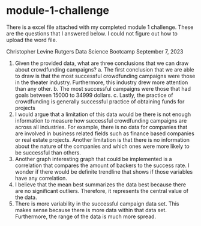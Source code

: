 # module-1-challenge
There is a excel file attached with my completed module 1 challenge.
These are the questions that I answered below. I could not figure out how to upload the word file.

Christopher Levine
Rutgers Data Science Bootcamp
September 7, 2023


1.	Given the provided data, what are three conclusions that we can draw about crowdfunding campaigns?
a.	The first conclusion that we are able to draw is that the most successful crowdfunding campaigns were those in the theater industry. Furthermore, this industry drew more attention than any other. 
b.	The most successful campaigns were those that had goals between 15000 to 34999 dollars.
c.	Lastly, the practice of crowdfunding is generally successful practice of obtaining funds for projects
2.	I would argue that a limitation of this data would be there is not enough information to measure how successful crowdfunding campaigns are across all industries. For example, there is no data for companies that are involved in business related fields such as finance based companies or real estate projects. Another limitation is that there is no information about the nature of the companies and which ones were more likely to be successful than others.
3.	Another graph interesting graph that could be implemented is a correlation that compares the amount of backers to the success rate. I wonder if there would be definite trendline that shows if those variables have any correlation.
4.	I believe that the mean best summarizes the data best because there are no significant outliers. Therefore, it represents the central value of the data.
5.	There is more variability in the successful campaign data set. This makes sense because there is more data within that data set. Furthermore, the range of the data is much more spread.

